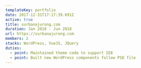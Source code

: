 ```yaml
---
templateKey: portfolio
date: 2017-12-31T17:17:39.691Z
active: true
title: surbanajurong.com
duration: Jan 2018 - Jun 2018
url: https://surbanajurong.com
members: 2
stacks: WordPress, VueJS, JQuery
duties:
  - point: Maintained theme code to support IE8
  - point: Built new WordPress components follow PSD file
---
```

